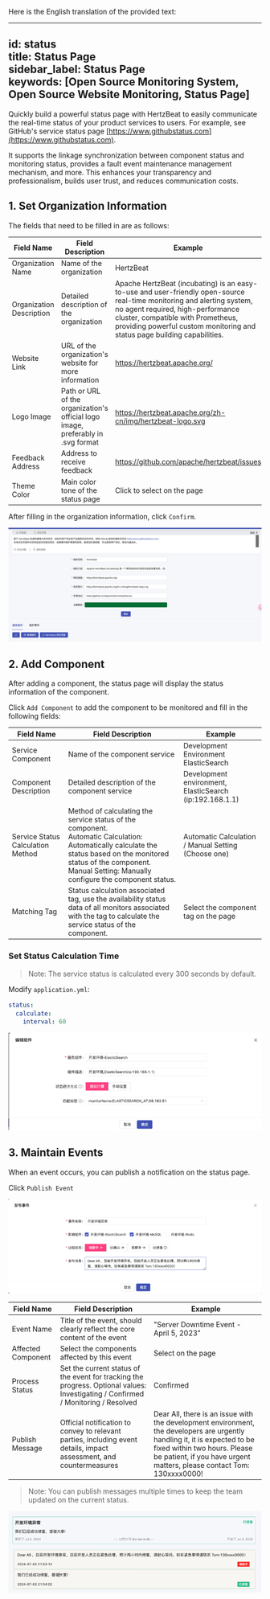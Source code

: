 Here is the English translation of the provided text:

---

id: status  
title: Status Page  
sidebar_label: Status Page  
keywords: [Open Source Monitoring System, Open Source Website Monitoring, Status Page]
---

Quickly build a powerful status page with HertzBeat to easily communicate the real-time status of your product services to users. For example, see GitHub's service status page [https://www.githubstatus.com](https://www.githubstatus.com).

It supports the linkage synchronization between component status and monitoring status, provides a fault event maintenance management mechanism, and more. This enhances your transparency and professionalism, builds user trust, and reduces communication costs.

## 1. Set Organization Information

The fields that need to be filled in are as follows:

|        Field Name        |                                Field Description                                 |                                                                                                                                   Example                                                                                                                                    |
|--------------------------|----------------------------------------------------------------------------------|------------------------------------------------------------------------------------------------------------------------------------------------------------------------------------------------------------------------------------------------------------------------------|
| Organization Name        | Name of the organization                                                         | HertzBeat                                                                                                                                                                                                                                                                    |
| Organization Description | Detailed description of the organization                                         | Apache HertzBeat (incubating) is an easy-to-use and user-friendly open-source real-time monitoring and alerting system, no agent required, high-performance cluster, compatible with Prometheus, providing powerful custom monitoring and status page building capabilities. |
| Website Link             | URL of the organization's website for more information                           | <https://hertzbeat.apache.org/>                                                                                                                                                                                                                                                |
| Logo Image               | Path or URL of the organization's official logo image, preferably in .svg format | <https://hertzbeat.apache.org/zh-cn/img/hertzbeat-logo.svg>                                                                                                                                                                                                                    |
| Feedback Address         | Address to receive feedback                                                      | <https://github.com/apache/hertzbeat/issues>                                                                                                                                                                                                                                   |
| Theme Color              | Main color tone of the status page                                               | Click to select on the page                                                                                                                                                                                                                                                  |

After filling in the organization information, click `Confirm`.

![](/img/docs/help/status-3.png)

## 2. Add Component

After adding a component, the status page will display the status information of the component.

Click `Add Component` to add the component to be monitored and fill in the following fields:

|            Field Name             |                                                                                                           Field Description                                                                                                           |                         Example                         |
|-----------------------------------|---------------------------------------------------------------------------------------------------------------------------------------------------------------------------------------------------------------------------------------|---------------------------------------------------------|
| Service Component                 | Name of the component service                                                                                                                                                                                                         | Development Environment ElasticSearch                   |
| Component Description             | Detailed description of the component service                                                                                                                                                                                         | Development environment, ElasticSearch (ip:192.168.1.1) |
| Service Status Calculation Method | Method of calculating the service status of the component.<br/>Automatic Calculation: Automatically calculate the status based on the monitored status of the component.<br/>Manual Setting: Manually configure the component status. | Automatic Calculation / Manual Setting (Choose one)     |
| Matching Tag                      | Status calculation associated tag, use the availability status data of all monitors associated with the tag to calculate the service status of the component.                                                                         | Select the component tag on the page                    |

### Set Status Calculation Time

> Note: The service status is calculated every 300 seconds by default.

Modify `application.yml`:

```yaml
status:
  calculate:
    interval: 60
```

![](/img/docs/help/status-4.png)

## 3. Maintain Events

When an event occurs, you can publish a notification on the status page.

Click `Publish Event`

![](/img/docs/help/status-1.png)

|     Field Name     |                                                         Field Description                                                         |                                                                                                               Example                                                                                                               |
|--------------------|-----------------------------------------------------------------------------------------------------------------------------------|-------------------------------------------------------------------------------------------------------------------------------------------------------------------------------------------------------------------------------------|
| Event Name         | Title of the event, should clearly reflect the core content of the event                                                          | "Server Downtime Event - April 5, 2023"                                                                                                                                                                                             |
| Affected Component | Select the components affected by this event                                                                                      | Select on the page                                                                                                                                                                                                                  |
| Process Status     | Set the current status of the event for tracking the progress. Optional values: Investigating / Confirmed / Monitoring / Resolved | Confirmed                                                                                                                                                                                                                           |
| Publish Message    | Official notification to convey to relevant parties, including event details, impact assessment, and countermeasures              | Dear All, there is an issue with the development environment, the developers are urgently handling it, it is expected to be fixed within two hours. Please be patient, if you have urgent matters, please contact Tom: 130xxxx0000! |

> Note: You can publish messages multiple times to keep the team updated on the current status.

![](/img/docs/help/status-2.png)
